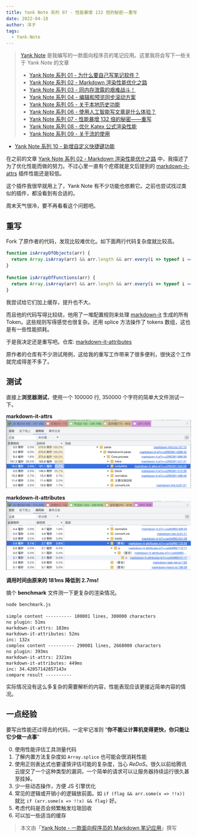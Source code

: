 ```yaml
---
title: Yank Note 系列 07 - 性能暴增 132 倍的秘密——重写
date: 2022-04-18
author: 洋子
tags:
  - Yank-Note
---
```


> [Yank Note](https://github.com/purocean/yn) 是我编写的一款面向程序员的笔记应用。这里我将会写下一些关于 Yank Note 的文章
> - [Yank Note 系列 01 - 为什么要自己写笔记软件？](/yank-note-01)
> - [Yank Note 系列 02 - Markdown 渲染性能优化之路](/yank-note-02)
> - [Yank Note 系列 03 - 同内存泄露的艰难战斗！](/yank-note-03)
> - [Yank Note 系列 04 - 编辑和预览同步滚动方案](/yank-note-04)
> - [Yank Note 系列 05 - 关于本地历史功能](/yank-note-05)
> - [Yank Note 系列 06 - 使用人工智能写文章是什么体验？](/yank-note-06)
> - [Yank Note 系列 07 - 性能暴增 132 倍的秘密——重写](/yank-note-07)
> - [Yank Note 系列 08 - 优化 Katex 公式渲染性能](/yank-note-08)
> - [Yank Note 系列 09 - 关于流的使用](/yank-note-09)
- [Yank Note 系列 10 - 新增自定义快捷键功能](/yank-note-10)

在之前的文章 [Yank Note 系列 02 - Markdown 渲染性能优化之路](/yank-note-07) 中，我描述了为了优化性能而做的努力。不过心里一直有个疙瘩就是文后提到的 [markdown-it-attrs](https://github.com/arve0/markdown-it-attrs) 插件性能还是较低。

这个插件我很早就用上了，Yank Note 有不少功能也依赖它。之前也尝试找过类似的插件，都没看到有合适的。

周末天气很冷，要不再看看这个问题吧。

## 重写

Fork 了原作者的代码，发现比较难优化。如下面两行代码复杂度就比较高。

```js
function isArrayOfObjects(arr) {
  return Array.isArray(arr) && arr.length && arr.every(i => typeof i === 'object');
}

function isArrayOfFunctions(arr) {
  return Array.isArray(arr) && arr.length && arr.every(i => typeof i === 'function');
}
```

我尝试给它们加上缓存，提升也不大。

而且他的代码写得比较绕，他用了一堆配置规则来处理 [markdown-it](https://github.com/markdown-it/markdown-it) 生成的所有 Token。这些规则写得感觉也很复杂。还用 splice 方法操作了 tokens 数组，这也是有一些性能损耗。

于是我决定还是重写吧。仓库: [markdown-it-attributes](https://github.com/purocean/markdown-it-attributes)

原作者的仓库有不少测试用例，这给我的重写工作带来了很多便利，很快这个工作就完成得差不多了。

## 测试

直接上**浏览器测试**，使用一个 100000 行, 350000 个字符的简单大文件测试一下。

**markdown-it-attrs**
![](./FILES/2022-04-18-yank-note-07.md/185c736c.png)

**markdown-it-attributes**
![](./FILES/2022-04-18-yank-note-07.md/ad0a7b57.png)

**调用时间由原来的 181ms 降低到 2.7ms!**

搞个 **benchmark** 文件测一下更复杂的渲染情况。

```
node benchmark.js

simple content ---------- 100001 lines, 300000 characters
no plugin: 51ms
markdown-it-attrs: 183ms
markdown-it-attributes: 52ms
inc: 132x
complex content ---------- 290001 lines, 2668000 characters
no plugin: 393ms
markdown-it-attrs: 2321ms
markdown-it-attributes: 449ms
inc: 34.42857142857143x
compare result ----------
```

实际情况没有这么多复杂的需要解析的内容，性能表现应该更接近简单内容的情况。

## 一点经验

要写出性能还过得去的代码，一定牢记准则 “**你不能让计算机变得更快，你只能让它少做一点事**”

0. 使用性能评估工具测量代码
1. 了解内置方法复杂度如 `Array.splice` 也可能会很消耗性能
2. 使用正则表达式也要谨慎评估可能的复杂度，当心 *ReDoS*。很久以前给腾讯云提交了一个这种类型的漏洞，一个简单的请求可以让服务器持续运行很久甚至挂掉。
3. 少一些动态操作，方便 JS 引擎优化
4. 常见的逻辑或开销小的逻辑放前面。如 `if (flag && arr.some(x => !!x))` 就比 `if (arr.some(x => !!x) && flag)` 好。
5. 考虑代码是否会频繁触发垃圾回收
6. 可以加一些适当的缓存

> 本文由「[Yank Note - 一款面向程序员的 Markdown 笔记应用](https://github.com/purocean/yn)」撰写
